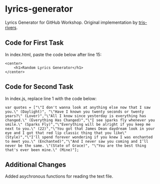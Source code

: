 # lyrics-generator
Lyrics Generator for GitHub Workshop. Original implementation by [tris-rivers](https://github.com/tris-rivers).

## Code for First Task
In index.html, paste the code below after line 15:
```
<center>
	<h1>Random Lyrics Generator</h1>
</center>
```

## Code for Second Task
In index.js, replace line 1 with the code below:
```
var quotes = ["\"I don't wanna look at anything else now that I saw you.\" (Daylight)", "\"Have I known you twenty seconds or twenty years?\" (Lover)","\"All I know since yesterday is everything has changed.\" (Everything Has Changed)","\"I see sparks fly whenever you smile.\" (Sparks Fly)","\"Everything will be alright if you keep me next to you.\" (22)","\"You got that James Dean daydream look in your eye and I got that red lip classic thing that you like\" (Style)","\"I'll spend forever wondering if you knew I was enchanted to meet you.\" (Enchanted)","\"And I never saw you coming and I’ll never be the same. \"(State of Grace)", "\"You are the best thing that's ever been mine.\" (Mine)"];

```

## Additional Changes
Added asychronous functions for reading the text file.